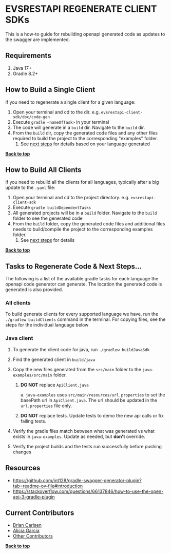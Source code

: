 <a name="top" />

EVSRESTAPI REGENERATE CLIENT SDKs
==================================
This is a how-to guide for rebuilding openapi generated code as updates to the swagger are implemented.

## Requirements

1. Java 17+
2. Gradle 8.2+

## How to Build a Single Client

If you need to regenerate a single client for a given language:

1. Open your terminal and cd to the dir. e.g. `evsrestapi-client-sdk/doc/code-gen`
2. Execute `gradle <nameOfTask>` in your terminal
3. The code will generate in a `build` dir. Navigate to the `build` dir.
4. From the `build` dir, copy the generated code files and any other files required to build the project to the
   corresponding "examples" folder.
    1. See [next steps](#tasks-to-regenerate-code--next-steps) for details based on your language generated

**[Back to top](#evsrestapi-generate-client-code)**

## How to Build All Clients

If you need to rebuild all the clients for all languages, typically after a big update to the `.yaml` file:

1. Open your terminal and cd to the project directory. e.g. `evsrestapi-client-sdk`
2. Execute `gradle buildDependentTasks`
3. All generated projects will be in a `build` folder. Navigate to the `build` folder to see the generated code
4. From the `build` folder, copy the generated code files and additional files needs to build/compile the project to the
   corresponding examples folder.
    1. See [next steps](#tasks-to-regenerate-code--next-steps) for details

**[Back to top](#evsrestapi-generate-client-code)**

## Tasks to Regenerate Code & Next Steps...

The following is a list of the available gradle tasks for each language the openapi code generator can generate. The
location the generated code is generated is also provided.

### All clients

To build generate clients for every supported language we have, run the `./gradlew buildClients` command in the
terminal.
For copying files, see the steps for the individual language below

### Java client

1. To generate the client code for java, run `./gradlew buildJavaSdk`
2. Find the generated client in `build/java`
3. Copy the new files generated from the `src/main` folder to the `java-examples/src/main` folder.
    1. **DO NOT** replace `ApiClient.java`

       a. `java-examples` uses `src/main/resources/url.properties` to set the basePath url in `ApiClient.java`.
       The url should be updated in the `url.properties` file only.

    2. **DO NOT** replace tests. Update tests to demo the new api calls or fix failing tests.

4. Verify the gradle files match between what was generated vs what exists in `java-examples`. Update as needed, but
   **don't** override.
5. Verify the project builds and the tests run successfully before pushing changes

[//]: # (### Python client)

[//]: # ()
[//]: # (1. To generate the client code for python, run `./gradlew buildPythonSdk`)

[//]: # (2. Find the generated client in `build/python`)

[//]: # (3. Copy the new files generated from the `build/python/python-examples/` folder to the `python-examples` folder.)

[//]: # (    1. **DO NOT** replace `__init__.py`, instead add the new file path to the list in this file.)

[//]: # (4. Make sure to update the imports. Opening the file in your IDE that supports python should underline the invalid)

[//]: # (   imports. The path may include parts that aren't necssary.)

[//]: # (    1. i.e. `from python-examples.models.application_version import ApplicationVersion` should be updated to `from)

[//]: # (       application_version import ApplicationVersion`)

[//]: # ()
[//]: # (**[Back to top]&#40;#evsrestapi-generate-client-code&#41;**)

## Resources

* https://github.com/int128/gradle-swagger-generator-plugin?tab=readme-ov-file#introduction
* https://stackoverflow.com/questions/66137846/how-to-use-the-open-api-3-gradle-plugin

## Current Contributors

- [Brian Carlsen](https://github.com/bcarlsenca)
- [Alicia Garcia](https://github.com/gaaliciA1990)
- [Other Contributors](https://github.com/NCIEVS/evsrestapi-client-SDK/graphs/contributors)

**[Back to top](#evsrestapi-generate-client-code)**